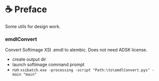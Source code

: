 # ☕️ Preface

Some utils for design work. 

### emdlConvert

Convert Softimage XSI .emdl to alembic. Does not need ADSK license.

- create output dir
- launch softimage command prompt
- run
`xsibatch.exe -processing -script "Path:\to\emdlConvert.pys" -main "main"`